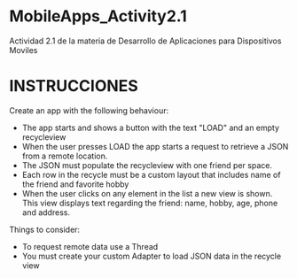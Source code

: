 # MobileApps_Activity2.1
Actividad 2.1 de la materia de Desarrollo de Aplicaciones para Dispositivos Moviles


# INSTRUCCIONES
Create an app with the following behaviour:
- The app starts and shows a button with the text "LOAD" and an empty recycleview
- When the user presses LOAD the app starts a request to retrieve a JSON from a remote location.
- The JSON must populate the recycleview with one friend per space.
- Each row in the recycle must be a custom layout that includes name of the friend and favorite hobby
- When the user clicks on any element in the list a new view is shown. This view displays text regarding the friend: name, hobby, age,       phone and address.

Things to consider:
- To request remote data use a Thread
- You must create your custom Adapter to load JSON data in the recycle view
